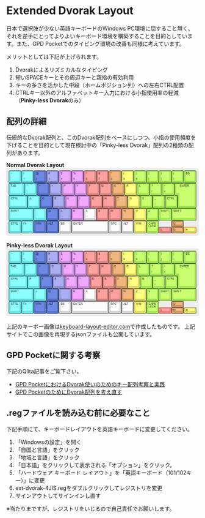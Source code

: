 # Extended Dvorak Layout

日本で選択肢が少ない英語キーボードのWindows PC環境に屈すること無く、それを逆手にとってよりよいキーボード環境を構築することを目的としています。また、GPD Pocketでのタイピング環境の改善も同様に考えています。

メリットとしては下記が上げられます。

1. Dvorakによるリズミカルなタイピング
1. 短いSPACEキーとその周辺キーと親指の有効利用
1. キーの多さを活かした中段（ホームポジション列）への左右CTRL配置
1. CTRLキー以外のアルファベットキー入力における小指使用率の軽減（**Pinky-less Dvorak**のみ）

## 配列の詳細
伝統的なDvorak配列と、このDvorak配列をベースにしつつ、小指の使用頻度を下げることを目的として現在検討中の「Pinky-less Dvorak」配列の2種類の配列があります。

**Normal Dvorak Layout**
![](https://github.com/tkrworks/ExtendedDvorakLayout/blob/master/JIS/ext-dvorak-4JIS.jpg)

**Pinky-less Dvorak Layout**
![](https://github.com/tkrworks/ExtendedDvorakLayout/blob/master/JIS/ext-pinkyless-dvorak-4JIS.jpg)

上記のキーボー画像は[keyboard-layout-editor.com](http://www.keyboard-layout-editor.com)で作成したものです。
上記サイトでこの画像を再現するjsonファイルも公開しています。

## GPD Pocketに関する考察
下記のQiita記事をご覧下さい。

* [GPD PocketにおけるDvorak使いのためのキー配列考察と実践](https://qiita.com/yamamo2/items/e6ce32fb92ef7a6a66a1)
* [GPD PocketのためにDvorak配列を考え直す](https://qiita.com/yamamo2/items/9ee9782196e8a5644baf#_reference-f21b2182da5513e0bb22)

## .regファイルを読み込む前に必要なこと
下記手順にて、キーボードレイアウトを英語キーボードに変更してください。

1. 「Windowsの設定」を開く
2. 「自国と言語」をクリック
3. 「地域と言語」をクリック
4. 「日本語」をクリックして表示される「オプション」をクリック。
5. 「ハードウェア キーボード レイアウト」を「英語キーボード（101/102キー）」に変更
6. ext-dvorak-4JIS.regをダブルクリックしてレジストリを変更
7. サインアウトしてサインインし直す

※当たりまですが、レジストリをいじるので自己責任でお願いします。
